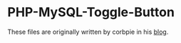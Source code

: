 # PHP-MySQL-Toggle-Button

These files are originally written by corbpie in his [blog](https://write.corbpie.com/live-toggle-button-status-update-with-ajax/).
